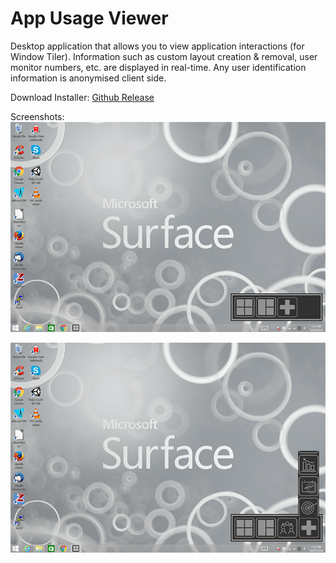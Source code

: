 # App Usage Viewer

Desktop application that allows you to view application interactions (for Window Tiler). Information such as custom layout creation & removal, user monitor numbers, etc. are displayed in real-time. Any user identification information is anonymised client side.

Download Installer: [Github Release](http://github/sazr/AppUsageViewer "Github Release")

Screenshots:   
![alt text](https://raw.githubusercontent.com/sazr/WindowTiler/master/Markdown_Images/1.png "Eg 1")   


![alt text](https://raw.githubusercontent.com/sazr/WindowTiler/master/Markdown_Images/2.png "Eg 2")   
 

